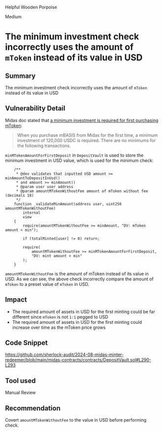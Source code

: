 Helpful Wooden Porpoise

Medium

# The minimum investment check incorrectly uses the amount of `mToken` instead of its value in USD

## Summary
The minimum investment check incorrectly uses the amount of `mToken` instead of its value in USD
## Vulnerability Detail
Midas doc stated that [a minimum investment is required for first purchasing mToken](https://docs.midas.app/token-mechanics/mtbill/how-mtbill-works/issuance-and-redemption):
>When you purchase mBASIS from Midas for the first time, a minimum investment of 120,000 USDC is required. There are no minimums for the following transactions. 

`minMTokenAmountForFirstDeposit` in `DepositVault` is used to store the minimum investment in USD value, which is used for the minimum check:
```solidity
    /**
     * @dev validates that inputted USD amount >= minAmountToDepositInUsd()
     * and amount >= minAmount()
     * @param user user address
     * @param amountMTokenWithoutFee amount of mToken without fee (decimals 18)
     */
    function _validateMinAmount(address user, uint256 amountMTokenWithoutFee)
        internal
        view
    {
        require(amountMTokenWithoutFee >= minAmount, "DV: mToken amount < min");

        if (totalMinted[user] != 0) return;

        require(
            amountMTokenWithoutFee >= minMTokenAmountForFirstDeposit,
            "DV: mint amount < min"
        );
    }
``` 
`amountMTokenWithoutFee` is the amount of mToken instead of its value in USD. As we can see, the above check incorrectly compare the amount of `mToken` to a preset value of `mToken` in USD.
## Impact
- The required amount of assets in USD for the first minting could be far different since `mToken` is not `1:1` pegged to USD 
- The required amount of assets in USD for the first minting could increase over time as the mToken price grows
## Code Snippet
https://github.com/sherlock-audit/2024-08-midas-minter-redeemer/blob/main/midas-contracts/contracts/DepositVault.sol#L290-L293
## Tool used

Manual Review

## Recommendation
Covert `amountMTokenWithoutFee` to the value  in USD before performing check.